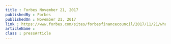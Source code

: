 ```yaml
---
title : Forbes November 21, 2017
publishedBy : Forbes
publishedOn : November 21, 2017
link : https://www.forbes.com/sites/forbesfinancecouncil/2017/11/21/what-to-consider-in-an-ico/#485f17cc5c44
articleName : 
class : pressArticle
---
```

